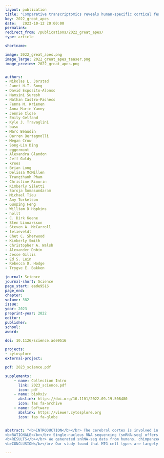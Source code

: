 ```yaml
---
layout: publication
title: "Comparative transcriptomics reveals human-specific cortical features"
key: 2022_great_apes
date:   2023-10-12 20:00:00
permalink: 
redirect_from: /publications/2022_great_apes/
type: article

shortname: 

image: 2022_great_apes.png
image_large: 2022_great_apes_teaser.png
image_preview: 2022_great_apes.png


authors:
- Nikolas L. Jorstad
- Janet H.T. Song
- David Exposito-Alonso
- Hamsini Suresh
- Nathan Castro-Pacheco
- Fenna M. Krienen
- Anna Marie Yanny
- Jennie Close
- Emily Gelfand
- Kyle J. Travaglini
- basu
- Marc Beaudin
- Darren Bertagnolli
- Megan Crow
- Song-Lin Ding
- eggermont
- Alexandra Glandon
- Jeff Goldy
- kroes
- Brian Long
- Delissa McMillen
- Trangthanh Pham
- Christine Rimorin
- Kimberly Siletti
- Saroja Somasundaram
- Michael Tieu
- Amy Torkelson
- Guoping Feng
- William D Hopkins
- hollt
- C. Dirk Keene
- Sten Linnarsson
- Steven A. McCarroll
- lelieveldt
- Chet C. Sherwood
- Kimberly Smith
- Christopher A. Walsh
- Alexander Dobin
- Jesse Gillis
- Ed S. Lein
- Rebecca D. Hodge
- Trygve E. Bakken

journal: Science
journal-short: Science
page_start: eade9516
page_end: 
chapter:
volume: 382
issue:
year: 2023
preprint-year: 2022
editor:
publisher:
school:
award:

doi: 10.1126/science.ade9516

projects:
- cytosplore
external-project:

pdf: 2023_science.pdf

supplements:
    - name: Collection Intro
      link: 2023_science.pdf
      icon: pdf
    - name: bioRxiv
      abslink: https://doi.org/10.1101/2022.09.19.508480
      icon: fas fa-archive
    - name: Software
      abslink: https://viewer.cytosplore.org
      icon: fas fa-globe


abstract: "<b>INTRODUCTION</b></br> The cerebral cortex is involved in complex cognitive functions such as language. Although the diversity and organization of cortical cell types has been extensively studied in several mammalian species, human cortical specializations that may underlie our distinctive cognitive abilities remain poorly understood.</br>
<b>RATIONALE</b></br> Single-nucleus RNA sequencing (snRNA-seq) offers a relatively unbiased characterization of cellular diversity of brain regions. Comparative transcriptomic analysis enables the identification of molecular and cellular features that are conserved and specialized but is often limited by the number of species analyzed. We applied deep transcriptomic profiling of the cerebral cortex of humans and four nonhuman primate (NHP) species to identify homologous cell types and human specializations.</br>
<b>RESULTS</b></br> We generated snRNA-seq data from humans, chimpanzees, gorillas, rhesus macaques, and marmosets (more than 570,000 nuclei in total) to build a cellular classification of a language-associated region of the cortex, the middle temporal gyrus (MTG), in each species and a consensus primate taxonomy. Cell-type proportions and distributions across cortical layers are highly conserved among great apes, whereas marmosets have higher proportions of L5/6 IT CAR3 and L5 ET excitatory neurons and Chandelier inhibitory neurons. This strongly points to the possibility that other cellular features drive human-specific cortical evolution. Profiling gorillas enabled discrimination of which human and chimpanzee expression differences are specialized in humans. We discovered that chimpanzee neurons have gene expression profiles that are more similar to those of gorilla neurons than to those of human neurons, despite chimpanzees and humans sharing a more-recent common ancestor. By contrast, glial expression changes were consistent with evolutionary distances and were more rapid than neuronal expression changes in all species. Thus, our data support a faster divergence of neuronal, but not glial, expression on the human lineage. For all primate species, many differentially expressed genes (DEGs) were specific to one or a few cell types and were significantly enriched in molecular pathways related to synaptic connectivity and signaling. Hundreds of genes had human-specific differences in transcript isoform usage, and these genes were largely distinct from DEGs. We leveraged published datasets to link human-specific DEGs to regions of the genome with human-accelerated mutations or deletions (HARs and hCONDELs). This led to the surprising discovery that a large fraction of human-specific DEGs (15 to 40%), and particularly those associated with synaptic connections and signaling, were near these genomic regions that are under adaptive selection.</br>
<b>CONCLUSION</b></br> Our study found that MTG cell types are largely conserved across approximately 40 million years of primate evolution, and the composition and spatial positioning of cell types are shared among great apes. In each species, hundreds of genes exhibit cell type–specific expression changes, particularly in pathways related to neuronal and glial communication. Human-specific DEGs are enriched near likely adaptive genomic changes and are poised to contribute to human-specialized cortical function."

---
```

